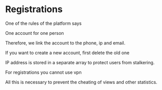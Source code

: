 # Registrations

One of the rules of the platform says

One account for one person

Therefore, we link the account to the phone, ip and email.

If you want to create a new account, first delete the old one

IP address is stored in a separate array to protect users from stalkering.

For registrations you cannot use vpn

All this is necessary to prevent the cheating of views and other statistics.
